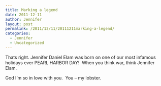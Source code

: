 ```yaml
---
title: Marking a legend
date: 2011-12-11
author: Jennifer
layout: post
permalink: /2011/12/11/20111211marking-a-legend/
categories:
  - Jennifer
  - Uncategorized
---
```

Thats right. Jennifer Daniel Elam was born on one of our most infamous holidays ever PEARL HARBOR DAY!  When you think war, think Jennifer Elam.

God I&#8217;m so in love with you.  You &#8211; my lobster.
